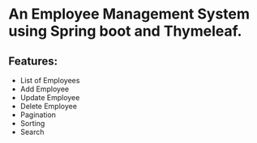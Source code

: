 # An Employee Management System using Spring boot and Thymeleaf. 

## Features:
- List of Employees
- Add Employee
- Update Employee 
- Delete Employee 
- Pagination 
- Sorting 
- Search 
